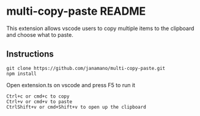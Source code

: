 # multi-copy-paste README

This extension allows vscode users to copy multiple items to the clipboard and choose what to paste.

## Instructions

```
git clone https://github.com/janamano/multi-copy-paste.git
npm install
```

Open extension.ts on vscode and press F5 to run it

```
Ctrl+c or cmd+c to copy
Ctrl+v or cmd+v to paste
CtrlShift+v or cmd+Shift+v to open up the clipboard
```
